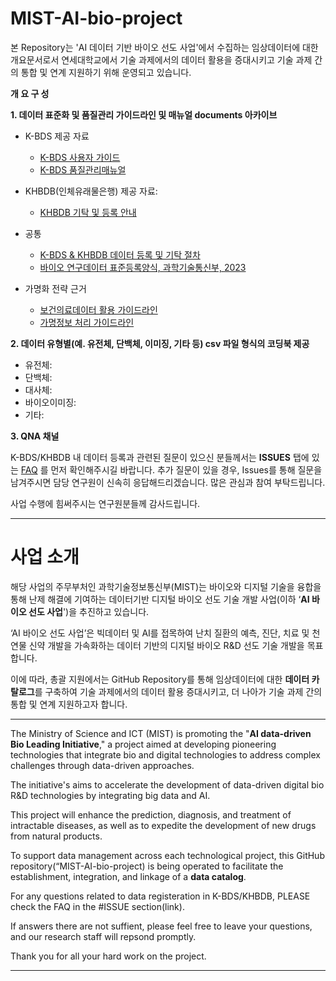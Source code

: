 # MIST-AI-bio-project

본 Repository는 'AI 데이터 기반 바이오 선도 사업'에서 수집하는 임상데이터에 대한 개요문서로서 연세대학교에서 기술 과제에서의 데이터 활용을 증대시키고 기술 과제 간의 통합 및 연계 지원하기 위해 운영되고 있습니다.  


**개 요 구 성**

**1. 데이터 표준화 및 품질관리 가이드라인 및 매뉴얼 documents 아카이브** 

- K-BDS 제공 자료
  - [K-BDS 사용자 가이드](https://drive.google.com/file/d/1MgSfbs6A7oVGAbTgsNEhLe8OM8kN_aUM/view?usp=sharing)
  - [K-BDS 품질관리매뉴얼](https://github.com/dr-you-group/MIST-AI-bio-project/blob/main/documents/KBDS%20%ED%92%88%EC%A7%88%EA%B4%80%EB%A6%AC%EB%A9%94%EB%89%B4%EC%96%BC_2024.pdf)
  
- KHBDB(인체유래물은행) 제공 자료:
  - [KHBDB 기탁 및 등록 안내](https://github.com/dr-you-group/MIST-AI-bio-project/blob/main/documents/%EC%9D%B8%EC%B2%B4%EC%9C%A0%EB%9E%98%EB%8D%B0%EC%9D%B4%ED%84%B0%EC%9D%80%ED%96%89%20%EA%B8%B0%ED%83%81%EB%93%B1%EB%A1%9D%EC%97%90%20%EA%B4%80%ED%95%9C%20%EC%95%88%EB%82%B4.pdf)
 
- 공통
  - [K-BDS & KHBDB 데이터 등록 및 기탁 절차](https://drive.google.com/file/d/17k3rDiawEF1CyKdzEkei0FTjtRmNakxw/view?usp=sharing)
  - [바이오 연구데이터 표준등록양식, 과학기술통신부, 2023](https://github.com/dr-you-group/MIST-AI-bio-project/blob/main/documents/%EB%B0%94%EC%9D%B4%EC%98%A4%20%EC%97%B0%EA%B5%AC%EB%8D%B0%EC%9D%B4%ED%84%B0%20%ED%91%9C%EC%A4%80%EB%93%B1%EB%A1%9D%EC%96%91%EC%8B%9D_%EA%B3%BC%EA%B8%B0%EB%B6%80%2C%202023.pdf)

- 가명화 전략 근거
  - [보건의료데이터 활용 가이드라인](https://github.com/dr-you-group/MIST-AI-bio-project/blob/main/documents/%EB%B3%B4%EA%B1%B4%EC%9D%98%EB%A3%8C%EB%8D%B0%EC%9D%B4%ED%84%B0%20%ED%99%9C%EC%9A%A9%20%EA%B0%80%EC%9D%B4%EB%93%9C%EB%9D%BC%EC%9D%B8_%EB%B3%B4%EA%B1%B4%EB%B3%B5%EC%A7%80%EB%B6%80%2C%202024.pdf)
  - [가명정보 처리 가이드라인](https://github.com/dr-you-group/MIST-AI-bio-project/blob/main/documents/%EA%B0%80%EB%AA%85%EC%A0%95%EB%B3%B4%20%EC%B2%98%EB%A6%AC%20%EA%B0%80%EC%9D%B4%EB%93%9C%EB%9D%BC%EC%9D%B8_%EA%B0%9C%EC%9D%B8%EC%A0%95%EB%B3%B4%EB%B3%B4%ED%98%B8%EC%9C%84%EC%9B%90%ED%9A%8C%2C%202024..pdf)
  
**2. 데이터 유형별(예. 유전체, 단백체, 이미징, 기타 등) csv 파일 형식의 코딩북 제공** 

- 유전체:
- 단백체:
- 대사체:
- 바이오이미징:
- 기타:
    
**3. QNA 채널**

K-BDS/KHBDB 내 데이터 등록과 관련된 질문이 있으신 분들께서는 **ISSUES** 탭에 있는 [FAQ](https://github.com/dr-you-group/MIST-AI-bio-project/issues) 를 먼저 확인해주시길 바랍니다.
추가 질문이 있을 경우, Issues를 통해 질문을 남겨주시면 담당 연구원이 신속히 응답해드리겠습니다. 많은 관심과 참여 부탁드립니다. 

사업 수행에 힘써주시는 연구원분들께 감사드립니다. 

--------------------------------------------------------------------------------------------------------------------------------------------------------------------------------
# 사업 소개

해당 사업의 주무부처인 과학기술정보통신부(MIST)는 바이오와 디지털 기술을 융합을 통해 난제 해결에 기여하는 데이터기반 디지털 바이오 선도 기술 개발 사업(이하 ‘**AI 바이오 선도 사업**')을 추진하고 있습니다.

‘AI 바이오 선도 사업’은 빅데이터 및 AI를 접목하여 난치 질환의 예측, 진단, 치료 및 천연물 신약 개발을 가속화하는 데이터 기반의 디지털 바이오 R&D 선도 기술 개발을 목표합니다.

이에 따라, 총괄 지원에서는 GitHub Repository를 통해 임상데이터에 대한 **데이터 카탈로그**를 구축하여 기술 과제에서의 데이터 활용 증대시키고, 더 나아가 기술 과제 간의 통합 및 연계 지원하고자 합니다. 

--------------------------------------------------------------------------------------------------------------------------------------------

The Ministry of Science and ICT (MIST) is promoting the "**AI data-driven Bio Leading Initiative**," a project aimed at developing pioneering technologies that integrate bio and digital technologies to address complex challenges through data-driven approaches.

The initiative's aims to accelerate the development of data-driven digital bio R&D technologies by integrating big data and AI. 

This project will enhance the prediction, diagnosis, and treatment of intractable diseases, as well as to expedite the development of new drugs from natural products.

To support data management across each technological project, this GitHub repository(“MIST-AI-bio-project) is being operated to facilitate the establishment, integration, and linkage of a **data catalog**.

For any questions related to data registeration in K-BDS/KHBDB, PLEASE check the FAQ in the #ISSUE section(link).

If answers there are not suffient, please feel free to leave your questions, and our research staff will repsond promptly. 

Thank you for all your hard work on the project.

--------------------------------------------------------------------------------------------------------------------------------------------

